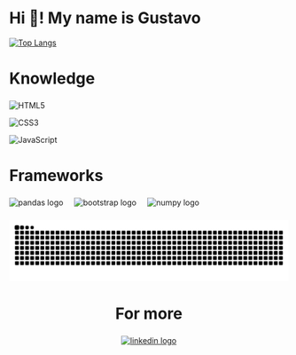 <h1 align="left">Hi 👋! My name is Gustavo</h1>

[![Top Langs](https://github-readme-stats.vercel.app/api/top-langs/?username=Guimaaz&layout=donut)](https://github.com/Guimaaz)


###

<h1 align="left">Knowledge</h1>

###

<div align="left">
  
  ![HTML5](https://img.shields.io/badge/HTML5-E34F26?style=for-the-badge&logo=html5&logoColor=white)

  ![CSS3](https://img.shields.io/badge/CSS3-1572B6?style=for-the-badge&logo=css3&logoColor=white)
  
 ![JavaScript](https://img.shields.io/badge/JavaScript-F7DF1E?style=for-the-badge&logo=javascript&logoColor=black)

 

 
</div>



###

<h1 align="left">Frameworks</h1>

###

<div align="left">
  <img src="https://cdn.jsdelivr.net/gh/devicons/devicon/icons/pandas/pandas-original.svg" height="40" alt="pandas logo"  />
  <img width="12" />
  <img src="https://cdn.jsdelivr.net/gh/devicons/devicon/icons/bootstrap/bootstrap-original.svg" height="40" alt="bootstrap logo"  />
  <img width="12" />
  <img src="https://cdn.jsdelivr.net/gh/devicons/devicon/icons/numpy/numpy-original.svg" height="40" alt="numpy logo"  />
</div>

###

<img src="https://raw.githubusercontent.com/Guimaaz/Guimaaz/output/snake.svg" alt="Snake animation" />

###

<h1 align="center">For more</h1>

###

<div align="center">
  <a href="https://www.linkedin.com/in/gustavo-guimarães-756937224/" target="_blank">
    <img src="https://img.shields.io/static/v1?message=LinkedIn&logo=linkedin&label=&color=0077B5&logoColor=white&labelColor=&style=for-the-badge" height="35" alt="linkedin logo"  />
  </a>
</div>
